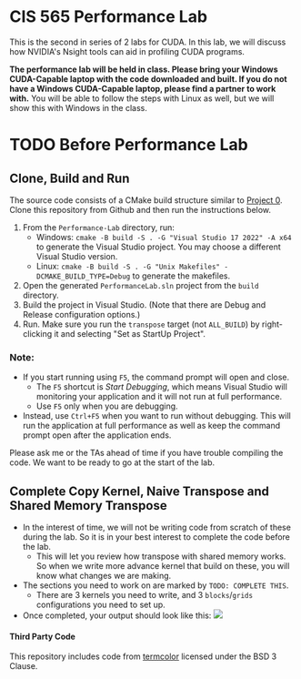 # CIS 565 Performance Lab

This is the second in series of 2 labs for CUDA. In this lab, we will discuss how NVIDIA's Nsight tools can aid in profiling CUDA programs.

**The performance lab will be held in class. Please bring your Windows CUDA-Capable laptop with the code downloaded and built. If you do not have a Windows CUDA-Capable laptop, please find a partner to work with.** You will be able to follow the steps with Linux as well, but we will show this with Windows in the class.

# TODO Before Performance Lab

## Clone, Build and Run

The source code consists of a CMake build structure similar to [Project 0](https://github.com/CIS565-Fall-2022/Project0-CUDA-Getting-Started).
Clone this repository from Github and then run the instructions below.

1. From the `Performance-Lab` directory, run:
    * Windows: `cmake -B build -S . -G "Visual Studio 17 2022" -A x64` to generate the Visual Studio project. You may choose a different Visual Studio version.
    * Linux: `cmake -B build -S . -G "Unix Makefiles" -DCMAKE_BUILD_TYPE=Debug` to generate the makefiles.
2. Open the generated `PerformanceLab.sln` project from the `build` directory.
3. Build the project in Visual Studio. (Note that there are Debug and Release configuration options.)
4. Run. Make sure you run the `transpose` target (not `ALL_BUILD`) by right-clicking it and selecting "Set as StartUp Project".

### Note:

* If you start running using `F5`, the command prompt will open and close.
    * The `F5` shortcut is *Start Debugging*, which means Visual Studio will
      monitoring your application and it will not run at full performance.
    * Use `F5` only when you are debugging.
* Instead, use `Ctrl+F5` when you want to run without debugging. This will run
  the application at full performance as well as keep the command prompt open
  after the application ends.

Please ask me or the TAs ahead of time if you have trouble compiling the code. We want to be ready to go at the start of the lab.

## Complete Copy Kernel, Naive Transpose and Shared Memory Transpose

* In the interest of time, we will not be writing code from scratch of these during the lab. So it is in your best interest to complete the code before the lab.
    * This will let you review how transpose with shared memory works. So when we write more advance kernel that build on these, you will know what changes we are making.
* The sections you need to work on are marked by `TODO: COMPLETE THIS`.
    * There are 3 kernels you need to write, and 3 `blocks`/`grids` configurations you need to set up.
* Once completed, your output should look like this: ![](images/starter-1.png)

#### Third Party Code

This repository includes code from [termcolor](https://github.com/ikalnytskyi/termcolor) licensed under the BSD 3 Clause.
